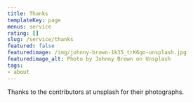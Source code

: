 ```yaml
---
title: Thanks
templateKey: page
menus: service
rating: []
slug: /service/thanks
featured: false
featuredimage: /img/johnny-brown-1k35_trK6qo-unsplash.jpg
featuredimage_alt: Photo by Johnny Brown on Unsplash
tags:
- about
---
```

Thanks to the contributors at unsplash for their photographs.